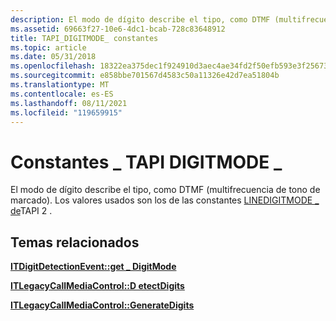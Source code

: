 ```yaml
---
description: El modo de dígito describe el tipo, como DTMF (multifrecuencia de tono de marcado). Los valores usados son los de las constantes LINEDIGITMODE de TAPI \_ 2.
ms.assetid: 69663f27-10e6-4dc1-bcab-728c83648912
title: TAPI_DIGITMODE_ constantes
ms.topic: article
ms.date: 05/31/2018
ms.openlocfilehash: 18322ea375dec1f924910d3aec4ae34fd2f50efb593e3f25673dbfd57fe2b862
ms.sourcegitcommit: e858bbe701567d4583c50a11326e42d7ea51804b
ms.translationtype: MT
ms.contentlocale: es-ES
ms.lasthandoff: 08/11/2021
ms.locfileid: "119659915"
---
```

# <a name="tapi_digitmode_-constants"></a>Constantes \_ TAPI DIGITMODE \_

El modo de dígito describe el tipo, como DTMF (multifrecuencia de tono de marcado). Los valores usados son los de las constantes [LINEDIGITMODE \_ de](./linedigitmode--constants.md)TAPI 2 .

## <a name="related-topics"></a>Temas relacionados

<dl> <dt>

[**ITDigitDetectionEvent::get \_ DigitMode**](/windows/desktop/api/tapi3if/nf-tapi3if-itdigitdetectionevent-get_digitmode)
</dt> <dt>

[**ITLegacyCallMediaControl::D etectDigits**](/windows/desktop/api/tapi3if/nf-tapi3if-itlegacycallmediacontrol-detectdigits)
</dt> <dt>

[**ITLegacyCallMediaControl::GenerateDigits**](/windows/desktop/api/tapi3if/nf-tapi3if-itlegacycallmediacontrol-generatedigits)
</dt> </dl>

 

 
